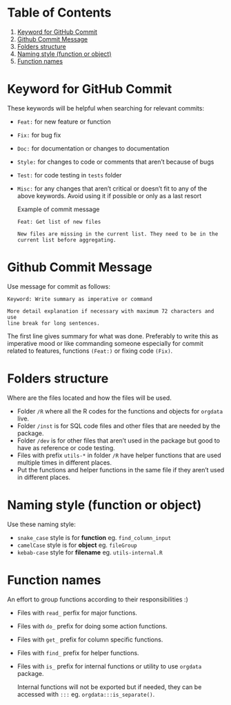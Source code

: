 
# Table of Contents

1.  [Keyword for GitHub Commit](#orgb257dad)
2.  [Github Commit Message](#org21df746)
3.  [Folders structure](#org74e00e4)
4.  [Naming style (function or object)](#org0c7940f)
5.  [Function names](#orgd055ad2)



<a id="orgb257dad"></a>

# Keyword for GitHub Commit

These keywords will be helpful when searching for relevant commits:

-   `Feat:` for new feature or function
-   `Fix:` for bug fix
-   `Doc:` for documentation or changes to documentation
-   `Style:` for changes to code or comments that aren&rsquo;t because of bugs
-   `Test:` for code testing in `tests` folder
-   `Misc:` for any changes that aren&rsquo;t critical or doesn&rsquo;t fit to any of the
    above keywords. Avoid using it if possible or only as a last resort
    
    Example of commit message
    
        Feat: Get list of new files
        
        New files are missing in the current list. They need to be in the
        current list before aggregating.


<a id="org21df746"></a>

# Github Commit Message

Use message for commit as follows:

    Keyword: Write summary as imperative or command
    
    More detail explanation if necessary with maximum 72 characters and use
    line break for long sentences.

The first line gives summary for what was done. Preferably to write this as
imperative mood or like commanding someone especially for commit related to
features, functions `(Feat:)` or fixing code `(Fix)`.


<a id="org74e00e4"></a>

# Folders structure

Where are the files located and how the files will be used.

-   Folder `/R` where all the R codes for the functions and objects for `orgdata`
    live.
-   Folder `/inst` is for SQL code files and other files that are needed by the package.
-   Folder `/dev` is for other files that aren&rsquo;t used in the package but good to
    have as reference or code testing.
-   Files with prefix `utils-*` in folder `/R` have helper functions that are used
    multiple times in different places.
-   Put the functions and helper functions in the same file if they aren&rsquo;t used in
    different places.


<a id="org0c7940f"></a>

# Naming style (function or object)

Use these naming style:

-   `snake_case` style is for **function** eg. `find_column_input`
-   `camelCase` style is for **object** eg. `fileGroup`
-   `kebab-case` style for **filename** eg. `utils-internal.R`


<a id="orgd055ad2"></a>

# Function names

An effort to group functions according to their responsibilities :)

-   Files with `read_` perfix for major functions.
-   Files with `do_` prefix for doing some action functions.
-   Files with `get_` prefix for column specific functions.
-   Files with `find_` prefix for helper functions.
-   Files with `is_` prefix for internal functions or utility to use `orgdata` package.
    
    Internal functions will not be exported but if needed, they can be accessed with
    `:::` eg. `orgdata:::is_separate()`.

